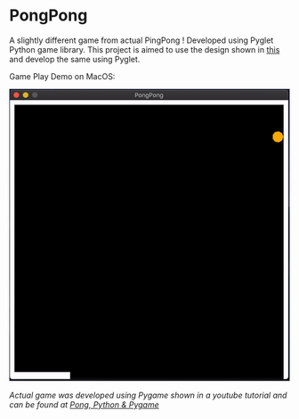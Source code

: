 # PongPong
A slightly different game from actual PingPong ! Developed using Pyglet Python game library.
This project is aimed to use the design shown in [this](https://www.youtube.com/watch?v=JRLdbt7vK-E) and develop the same using Pyglet.

Game Play Demo on MacOS:

![Game_play on mac](pong_game_play.gif)

*Actual game was developed using Pygame shown in a youtube tutorial and can be found at [Pong, Python & Pygame](https://www.youtube.com/watch?v=JRLdbt7vK-E)*
